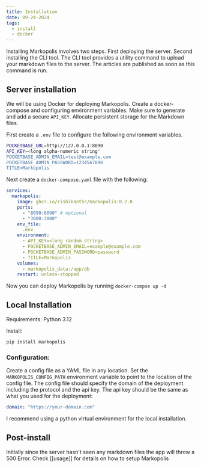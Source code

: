 ```yaml
---
title: Installation
date: 09-24-2024
tags:
  - install
  - docker
---
```


Installing Markopolis involves two steps. First deploying the server. Second
installing the CLI tool. The CLI tool provides a utility command to upload
your markdown files to the server. The articles are published as soon as
this command is run.

## Server installation

We will be using Docker for deploying Markopolis.
Create a docker-compose and configuring environment variables.
Make sure to generate and add a secure `API_KEY`.
Allocate persistent storage for the Markdown files.

First create a `.env` file to configure the following environment variables.

```bash
POCKETBASE_URL=http://127.0.0.1:8090
API_KEY=<long alpha-numeric string"
POCKETBASE_ADMIN_EMAIL=test@example.com
POCKETBASE_ADMIN_PASSWORD=1234567890
TITLE=Markopolis
```

Next create a `docker-compose.yaml` file with the following:

```yaml
services:
  markopolis:
    image: ghcr.io/rishikanthc/markopolis:0.2.0
    ports:
      - "8090:8090" # optional
      - "3000:3000"
    env_file:
      .env
    environment:
      - API_KEY=<long random string>
      - POCKETBASE_ADMIN_EMAIL=example@example.com
      - POCKETBASE_ADMIN_PASSWORD=password
      - TITLE=Markopolis
    volumes:
      - markopolis_data:/app/db
    restart: unless-stopped
```

Now you can deploy Markopolis by running `docker-compse up -d`


## Local Installation
Requirements: Python 3.12

Install:
```sh
pip install markopolis
```

### Configuration:
Create a config file as a YAML file in any location.
Set the `MARKOPOLIS_CONFIG_PATH` environment variable to point to the location of the config file.
The config file should specify the domain of the deployment including the protocol and
the api key. The api key should be the same as what you used for the deployment:

```yaml
domain: "https://your-domain.com"
```

I recommend using a python virtual environment for the local installation.

## Post-install
Initially since the server hasn't seen any markdown files the app will throw a 500 Error.
Check [[usage]] for details on how to setup Markopolis
